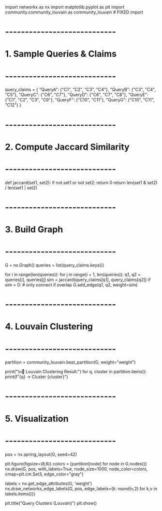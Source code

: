 import networkx as nx
import matplotlib.pyplot as plt
import community.community_louvain as community_louvain  # FIXED import

# ----------------------------
# 1. Sample Queries & Claims
# ----------------------------
query_claims = {
    "QueryA": {"C1", "C2", "C3", "C4"},
    "QueryB": {"C3", "C4", "C5"},
    "QueryC": {"C6", "C7"},
    "QueryD": {"C6", "C7", "C8"},
    "QueryE": {"C1", "C2", "C3", "C9"},
    "QueryF": {"C10", "C11"},
    "QueryG": {"C10", "C11", "C12"}
}

# ----------------------------
# 2. Compute Jaccard Similarity
# ----------------------------
def jaccard(set1, set2):
    if not set1 or not set2:
        return 0
    return len(set1 & set2) / len(set1 | set2)

# ----------------------------
# 3. Build Graph
# ----------------------------
G = nx.Graph()
queries = list(query_claims.keys())

for i in range(len(queries)):
    for j in range(i + 1, len(queries)):
        q1, q2 = queries[i], queries[j]
        sim = jaccard(query_claims[q1], query_claims[q2])
        if sim > 0:  # only connect if overlap
            G.add_edge(q1, q2, weight=sim)

# ----------------------------
# 4. Louvain Clustering
# ----------------------------
partition = community_louvain.best_partition(G, weight="weight")

print("\n🔹 Louvain Clustering Result:")
for q, cluster in partition.items():
    print(f"{q} → Cluster {cluster}")

# ----------------------------
# 5. Visualization
# ----------------------------
pos = nx.spring_layout(G, seed=42)

plt.figure(figsize=(8,6))
colors = [partition[node] for node in G.nodes()]
nx.draw(G, pos, with_labels=True, node_size=1000,
        node_color=colors, cmap=plt.cm.Set3, edge_color="gray")

labels = nx.get_edge_attributes(G, 'weight')
nx.draw_networkx_edge_labels(G, pos, edge_labels={k: round(v,2) for k,v in labels.items()})

plt.title("Query Clusters (Louvain)")
plt.show()
